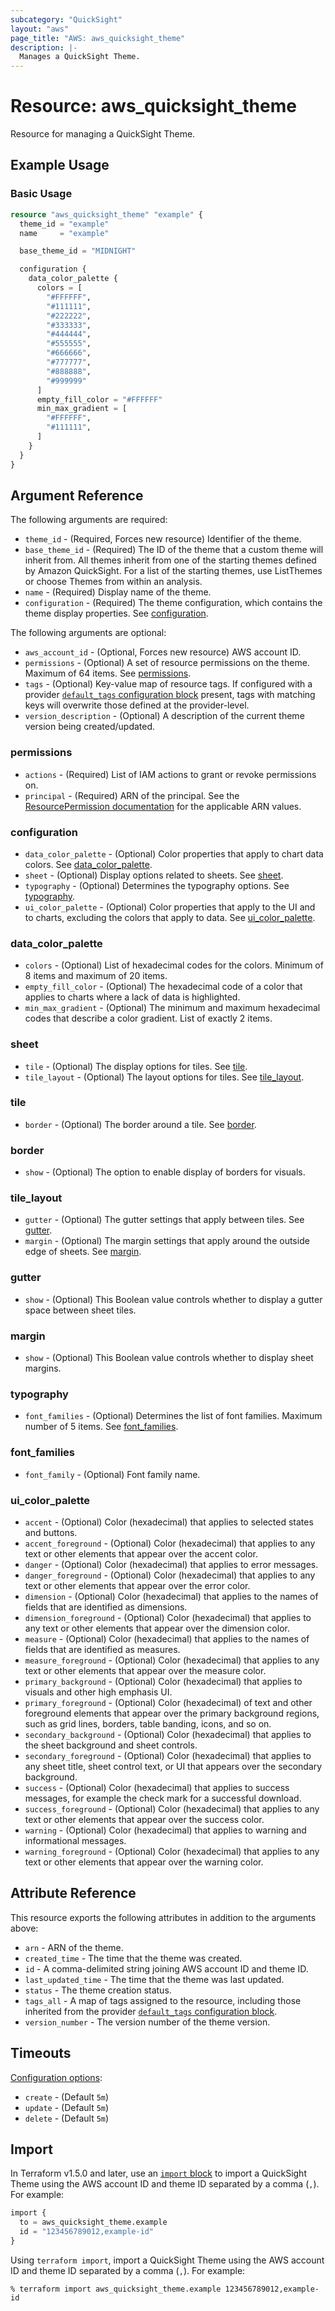 ```yaml
---
subcategory: "QuickSight"
layout: "aws"
page_title: "AWS: aws_quicksight_theme"
description: |-
  Manages a QuickSight Theme.
---
```


# Resource: aws_quicksight_theme

Resource for managing a QuickSight Theme.

## Example Usage

### Basic Usage

```terraform
resource "aws_quicksight_theme" "example" {
  theme_id = "example"
  name     = "example"

  base_theme_id = "MIDNIGHT"

  configuration {
    data_color_palette {
      colors = [
        "#FFFFFF",
        "#111111",
        "#222222",
        "#333333",
        "#444444",
        "#555555",
        "#666666",
        "#777777",
        "#888888",
        "#999999"
      ]
      empty_fill_color = "#FFFFFF"
      min_max_gradient = [
        "#FFFFFF",
        "#111111",
      ]
    }
  }
}
```

## Argument Reference

The following arguments are required:

* `theme_id` - (Required, Forces new resource) Identifier of the theme.
* `base_theme_id` - (Required) The ID of the theme that a custom theme will inherit from. All themes inherit from one of the starting themes defined by Amazon QuickSight. For a list of the starting themes, use ListThemes or choose Themes from within an analysis.
* `name` - (Required) Display name of the theme.
* `configuration` - (Required) The theme configuration, which contains the theme display properties. See [configuration](#configuration).

The following arguments are optional:

* `aws_account_id` - (Optional, Forces new resource) AWS account ID.
* `permissions` - (Optional) A set of resource permissions on the theme. Maximum of 64 items. See [permissions](#permissions).
* `tags` - (Optional) Key-value map of resource tags. If configured with a provider [`default_tags` configuration block](/docs/providers/aws/index.html#default_tags-configuration-block) present, tags with matching keys will overwrite those defined at the provider-level.
* `version_description` - (Optional) A description of the current theme version being created/updated.

### permissions

* `actions` - (Required) List of IAM actions to grant or revoke permissions on.
* `principal` - (Required) ARN of the principal. See the [ResourcePermission documentation](https://docs.aws.amazon.com/quicksight/latest/APIReference/API_ResourcePermission.html) for the applicable ARN values.

### configuration

* `data_color_palette` - (Optional) Color properties that apply to chart data colors. See [data_color_palette](#data_color_palette).
* `sheet` - (Optional) Display options related to sheets. See [sheet](#sheet).
* `typography` - (Optional) Determines the typography options. See [typography](#typography).
* `ui_color_palette` - (Optional) Color properties that apply to the UI and to charts, excluding the colors that apply to data. See [ui_color_palette](#ui_color_palette).

### data_color_palette

* `colors` - (Optional) List of hexadecimal codes for the colors. Minimum of 8 items and maximum of 20 items.
* `empty_fill_color` - (Optional) The hexadecimal code of a color that applies to charts where a lack of data is highlighted.
* `min_max_gradient` - (Optional) The minimum and maximum hexadecimal codes that describe a color gradient. List of exactly 2 items.

### sheet

* `tile` - (Optional) The display options for tiles. See [tile](#tile).
* `tile_layout` - (Optional) The layout options for tiles. See [tile_layout](#tile_layout).

### tile

* `border` - (Optional) The border around a tile. See [border](#border).

### border

* `show` - (Optional) The option to enable display of borders for visuals.

### tile_layout

* `gutter` - (Optional) The gutter settings that apply between tiles. See [gutter](#gutter).
* `margin` - (Optional) The margin settings that apply around the outside edge of sheets. See [margin](#margin).

### gutter

* `show` - (Optional) This Boolean value controls whether to display a gutter space between sheet tiles.

### margin

* `show` - (Optional) This Boolean value controls whether to display sheet margins.

### typography

* `font_families` - (Optional) Determines the list of font families. Maximum number of 5 items. See [font_families](#font_families).

### font_families

* `font_family` - (Optional) Font family name.

### ui_color_palette

* `accent` - (Optional) Color (hexadecimal) that applies to selected states and buttons.
* `accent_foreground` - (Optional) Color (hexadecimal) that applies to any text or other elements that appear over the accent color.
* `danger` - (Optional) Color (hexadecimal) that applies to error messages.
* `danger_foreground` - (Optional) Color (hexadecimal) that applies to any text or other elements that appear over the error color.
* `dimension` - (Optional) Color (hexadecimal) that applies to the names of fields that are identified as dimensions.
* `dimension_foreground` - (Optional) Color (hexadecimal) that applies to any text or other elements that appear over the dimension color.
* `measure` - (Optional) Color (hexadecimal) that applies to the names of fields that are identified as measures.
* `measure_foreground` - (Optional) Color (hexadecimal) that applies to any text or other elements that appear over the measure color.
* `primary_background` - (Optional) Color (hexadecimal) that applies to visuals and other high emphasis UI.
* `primary_foreground` - (Optional) Color (hexadecimal) of text and other foreground elements that appear over the primary background regions, such as grid lines, borders, table banding, icons, and so on.
* `secondary_background` - (Optional) Color (hexadecimal) that applies to the sheet background and sheet controls.
* `secondary_foreground` - (Optional) Color (hexadecimal) that applies to any sheet title, sheet control text, or UI that appears over the secondary background.
* `success` - (Optional) Color (hexadecimal) that applies to success messages, for example the check mark for a successful download.
* `success_foreground` - (Optional) Color (hexadecimal) that applies to any text or other elements that appear over the success color.
* `warning` - (Optional) Color (hexadecimal) that applies to warning and informational messages.
* `warning_foreground` - (Optional) Color (hexadecimal) that applies to any text or other elements that appear over the warning color.

## Attribute Reference

This resource exports the following attributes in addition to the arguments above:

* `arn` - ARN of the theme.
* `created_time` - The time that the theme was created.
* `id` - A comma-delimited string joining AWS account ID and theme ID.
* `last_updated_time` - The time that the theme was last updated.
* `status` - The theme creation status.
* `tags_all` - A map of tags assigned to the resource, including those inherited from the provider [`default_tags` configuration block](/docs/providers/aws/index.html#default_tags-configuration-block).
* `version_number` - The version number of the theme version.

## Timeouts

[Configuration options](https://developer.hashicorp.com/terraform/language/resources/syntax#operation-timeouts):

* `create` - (Default `5m`)
* `update` - (Default `5m`)
* `delete` - (Default `5m`)

## Import

In Terraform v1.5.0 and later, use an [`import` block](https://developer.hashicorp.com/terraform/language/import) to import a QuickSight Theme using the AWS account ID and theme ID separated by a comma (`,`). For example:

```terraform
import {
  to = aws_quicksight_theme.example
  id = "123456789012,example-id"
}
```

Using `terraform import`, import a QuickSight Theme using the AWS account ID and theme ID separated by a comma (`,`). For example:

```console
% terraform import aws_quicksight_theme.example 123456789012,example-id
```
